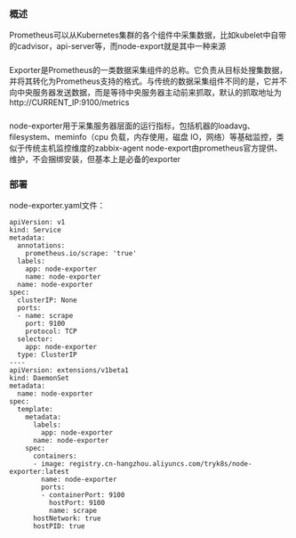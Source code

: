 ### **概述**
Prometheus可以从Kubernetes集群的各个组件中采集数据，比如kubelet中自带的cadvisor，api-server等，而node-export就是其中一种来源
### 
Exporter是Prometheus的一类数据采集组件的总称。它负责从目标处搜集数据，并将其转化为Prometheus支持的格式。与传统的数据采集组件不同的是，它并不向中央服务器发送数据，而是等待中央服务器主动前来抓取，默认的抓取地址为http://CURRENT_IP:9100/metrics
### 
node-exporter用于采集服务器层面的运行指标，包括机器的loadavg、filesystem、meminfo（cpu 负载，内存使用，磁盘 IO，网络）等基础监控，类似于传统主机监控维度的zabbix-agent
node-export由prometheus官方提供、维护，不会捆绑安装，但基本上是必备的exporter
### **部署**
node-exporter.yaml文件：
```
apiVersion: v1
kind: Service
metadata:
  annotations:
    prometheus.io/scrape: 'true'
  labels:
    app: node-exporter
    name: node-exporter
  name: node-exporter
spec:
  clusterIP: None
  ports:
  - name: scrape
    port: 9100
    protocol: TCP
  selector:
    app: node-exporter
  type: ClusterIP
----
apiVersion: extensions/v1beta1
kind: DaemonSet
metadata:
  name: node-exporter
spec:
  template:
    metadata:
      labels:
        app: node-exporter
      name: node-exporter
    spec:
      containers:
      - image: registry.cn-hangzhou.aliyuncs.com/tryk8s/node-exporter:latest
        name: node-exporter
        ports:
        - containerPort: 9100
          hostPort: 9100
          name: scrape
      hostNetwork: true
      hostPID: true
```